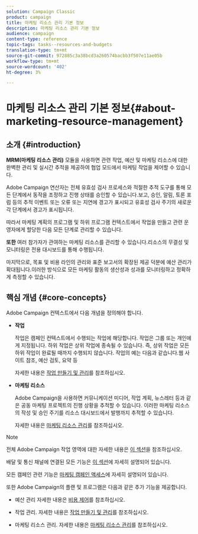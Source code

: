 ```yaml
---
solution: Campaign Classic
product: campaign
title: 마케팅 리소스 관리 기본 정보
description: 마케팅 리소스 관리 기본 정보
audience: campaign
content-type: reference
topic-tags: tasks--resources-and-budgets
translation-type: tm+mt
source-git-commit: 972885c3a38bcd3a260574bacbb3f507e11ae05b
workflow-type: tm+mt
source-wordcount: '402'
ht-degree: 3%

---
```



# 마케팅 리소스 관리 기본 정보{#about-marketing-resource-management}

## 소개 {#introduction}

**MRM(마케팅 리소스 관리)** 모듈을 사용하면 관련 작업, 예산 및 마케팅 리소스에 대한 완벽한 관리 및 실시간 추적을 제공하여 협업 모드에서 마케팅 작업을 제어할 수 있습니다.

Adobe Campaign 연산자는 전체 유효성 검사 프로세스와 적절한 추적 도구를 통해 모든 단계에서 동작을 조정하고 진행 상태를 승인할 수 있습니다.보고, 승인, 알림, 토론 포럼 등의 추적 이벤트 또는 오류 또는 지연에 경고가 표시되고 유효성 검사 주기의 새로운 각 단계에서 경고가 표시됩니다.

따라서 마케팅 계획의 프로그램 및 하위 프로그램 컨텍스트에서 작업을 만들고 관련 운영자에게 할당한 다음 모든 단계로 관리할 수 있습니다.

**또한** 여러 참가자가 관여하는 마케팅 리소스를 관리할 수 있습니다.리소스의 무결성 및 모니터링은 전용 대시보드를 통해 수행됩니다.

마지막으로, 목표 및 비용 라인의 관리와 표준 보고서의 확장된 제공 덕분에 예산 관리가 확대됩니다.이러한 방식으로 모든 마케팅 활동의 생산성과 성과를 모니터링하고 정확하게 측정할 수 있습니다.

## 핵심 개념 {#core-concepts}

Adobe Campaign 컨텍스트에서 다음 개념을 정의해야 합니다.

* **작업**

   작업은 캠페인 컨텍스트에서 수행되는 작업에 해당합니다. 작업은 그룹 또는 개인에게 지정됩니다. 하위 작업은 상위 작업에 종속될 수 있습니다. 즉, 상위 작업은 모든 하위 작업이 완료될 때까지 수행되지 않습니다. 작업의 예는 다음과 같습니다.웹 사이트 참조, 예산 검토, 요약 등

   자세한 내용은 [작업 만들기 및 관리](../../campaign/using/creating-and-managing-tasks.md)를 참조하십시오.

* **마케팅 리소스**

   Adobe Campaign을 사용하면 커뮤니케이션 미디어, 작업 계획, 뉴스레터 등과 같은 공동 마케팅 프로젝트의 진행 상황을 추적할 수 있습니다. 이러한 마케팅 리소스의 작성 및 승인 주기를 리소스 대시보드에서 발행까지 추적할 수 있습니다.

   자세한 내용은 [마케팅 리소스 관리](../../campaign/using/managing-marketing-resources.md)를 참조하십시오.

>[!NOTE]
>
>전체 Adobe Campaign 작업 영역에 대한 자세한 내용은 [이 섹션](../../platform/using/adobe-campaign-workspace.md)을 참조하십시오.
>  
>배달 및 통신 채널에 연결된 모든 기능은 [이 섹션](../../delivery/using/steps-about-delivery-creation-steps.md)에 자세히 설명되어 있습니다.
>
>모든 캠페인 관련 기능은 [마케팅 캠페인 액세스](../../campaign/using/accessing-marketing-campaigns.md)에 자세히 설명되어 있습니다.

또한 Adobe Campaign의 플랜 및 프로그램은 다음과 같은 추가 기능을 제공합니다.

* 예산 관리 자세한 내용은 [비용 제어](../../campaign/using/controlling-costs.md)를 참조하십시오.

* 작업 관리. 자세한 내용은 [작업 만들기 및 관리](../../campaign/using/creating-and-managing-tasks.md)를 참조하십시오.

* 마케팅 리소스 관리. 자세한 내용은 [마케팅 리소스 관리](../../campaign/using/managing-marketing-resources.md)를 참조하십시오.

